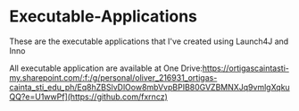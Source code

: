 # Executable-Applications
These are the executable applications that I've created using Launch4J and Inno

All executable application are available at One Drive:[](https://ortigascaintasti-my.sharepoint.com/:f:/g/personal/oliver_216931_ortigas-cainta_sti_edu_ph/Eq8hZBSlvDlOow8mbVvpBPIB80GVZBMNXJq9vmlgXqkuQQ?e=U1wwPf)https://ortigascaintasti-my.sharepoint.com/:f:/g/personal/oliver_216931_ortigas-cainta_sti_edu_ph/Eq8hZBSlvDlOow8mbVvpBPIB80GVZBMNXJq9vmlgXqkuQQ?e=U1wwPf](https://github.com/fxrncz)
